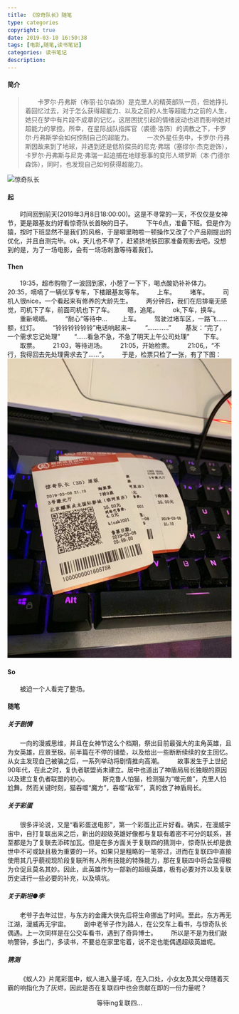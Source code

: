 ```yaml
---
title: 《惊奇队长》随笔
type: categories
copyright: true
date: 2019-03-10 16:50:38
tags: [电影,随笔,读书笔记]
categories: 读书笔记
description:
---
```

#### 简介
>&emsp;&emsp;卡罗尔·丹弗斯（布丽·拉尔森饰）是克里人的精英部队一员，但她挣扎着回忆过去，对于怎么获得超能力、以及之前的人生等超能力之前的人生，她只在梦中有片段不成章的记忆，这层困扰引起的情绪波动也进而影响她对超能力的掌控。所幸，在星际战队指挥官（裘德·洛饰）的调教之下，卡罗尔·丹弗斯学会如何控制自己的超能力。
&emsp;&emsp;一次外星任务中，卡罗尔·丹弗斯因故来到了地球，并遇到还是低阶探员的尼克·弗瑞（塞缪尔·杰克逊饰），卡罗尔·丹弗斯与尼克·弗瑞一起追捕在地球惹事的变形人塔罗斯（本·门德尔森饰），同时，也发现自己如何获得超能力。

![惊奇队长](https://timgsa.baidu.com/timg?image&quality=80&size=b9999_10000&sec=1552218574750&di=0faea9b11585b1f211c6c5795e90f261&imgtype=0&src=http%3A%2F%2Fimage14.m1905.cn%2Fuploadfile%2F2018%2F0517%2F20180517050025402068.jpg "惊奇队长")
<!--more-->

#### 起
&emsp;&emsp;时间回到前天(2019年3月8日18:00:00)。这是不寻常的一天，不仅仅是女神节，更是跟基友约好看惊奇队长首映的日子。
&emsp;&emsp;下午6点，准备下班。但是作为猿，按时下班显然不是我们的风格，于是噼里啪啦一顿操作又改了个产品刚提出的优化，并且自测完毕。ok，天儿也不早了，赶紧挤地铁回家准备观影去吧。没想到的是，为了一场电影，会有一场场刺激等待着我们。

#### Then
&emsp;&emsp;19:35，超市购物了一波回到家，小憩了一下下，喝点酸奶补补体力。
&emsp;&emsp;20:35，嘀嘀了一辆优享专车，下楼跟基友等车。
&emsp;&emsp;上车。
&emsp;&emsp;堵车。
&emsp;&emsp;司机人很nice，一个看起来有修养的大龄先生。
&emsp;&emsp;两分钟后，我们在后排毫无感觉，司机下了车，前面司机也下了车。
&emsp;&emsp;嗯，追尾。
&emsp;&emsp;ok,下车，换车。
&emsp;&emsp;重新嘀嘀。
&emsp;&emsp;“耐心”等待中...
&emsp;&emsp;上车。
&emsp;&emsp;驾驶过堵车区，一路飞……额，红灯。
&emsp;&emsp;“铃铃铃铃铃铃”电话响起来~
&emsp;&emsp;“…………”
&emsp;&emsp;基友：“完了，一个需求忘记处理”
&emsp;&emsp;“……看急不急，不急了明天上午公司处理”
&emsp;&emsp;下车。
&emsp;&emsp;取票。
&emsp;&emsp;21:03，等待进场。
&emsp;&emsp;21:05，开始检票。
&emsp;&emsp;21:06,，“不行，我得回去先处理需求去了……”。
&emsp;&emsp;于是，检票只检了一张，有了下图：
![票根](/images/posts/《惊奇队长》影票.jpg "《惊奇队长》影票")

#### So
&emsp;&emsp;被迫一个人看完了整场。

#### 随笔
##### 关于剧情
&emsp;&emsp;一向的漫威思维，并且在女神节这么个档期，祭出目前最强大的主角英雄，且为女英雄，应景至极。前半篇在不停的铺垫，以及给出一些断断续续的女主回忆。从女主发现自己被骗之后，一系列举动将剧情推向高潮。
&emsp;&emsp;故事发生于上世纪90年代，在此之时，复仇者联盟尚未建立。居中也道出了神盾局局长独眼的原因以及建立复仇者联盟的初心。
&emsp;&emsp;斯克鲁人怕猫，检测猫为“噬元兽”，克里人怕尬舞。然而关键时刻，猫吞噬“魔方”，吞噬“敌军”，真的救了神盾局长。
##### 关于彩蛋
&emsp;&emsp;很多评论说，又是“看彩蛋送电影”，第一个彩蛋比正片好看。确实，在漫威宇宙中，自打复联出来之后，新出的超级英雄好像都与复联有着密不可分的联系，甚至都是为了复联去添砖加瓦。但是在多方面关于复联四的猜测中，惊奇队长却是救世中不可或缺且极为重要的一环。如果只是粗略的一笔带过，进而在复联四中直接使用其几乎藐视现阶段复联所有人所有技能的特殊能力，那在复联四中将会显得极为仓促且莫名其妙。因此，此英雄作为一部新的超级英雄，极有必要对齐以及复联历史进行一些必要的补充，以及填坑。
##### 关于斯坦●李
&emsp;&emsp;老爷子去年过世，与东方的金庸大侠先后将生命挪出了时间。至此，东方再无江湖，漫威再无宇宙。
&emsp;&emsp;剧中老爷子作为路人，在公交车上看书，与惊奇队长偶遇。上一次同样是在公交车看书，遇到了奇异博士。
&emsp;&emsp;所以是不是为我们敲响警钟，多出门，多读书，不要总在家里宅着，说不定也能偶遇超级英雄呢。
##### 猜测
&emsp;&emsp;《蚁人2》片尾彩蛋中，蚁人进入量子域，在入口处，小女友及其父母随着灭霸的响指化为了灰烬，因此是否在复联四中也会贡献在即的一份力量呢？
<center>等待ing复联四...</center>







